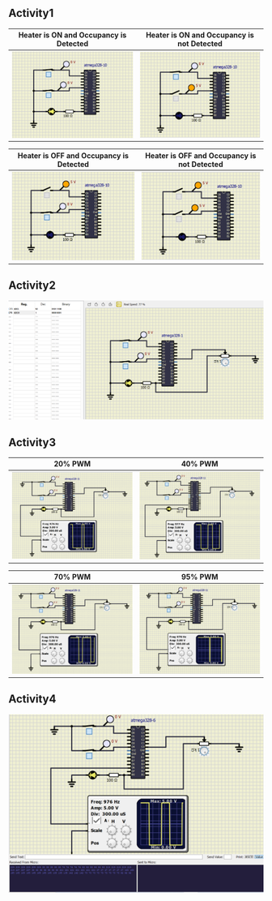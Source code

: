## Activity1

|Heater is ON and Occupancy is Detected|Heater is ON and Occupancy is not Detected|
|:--:|:--:|
|![ON](https://github.com/Prapti312/Emb_C_Project/blob/main/simulation/HeaterON-Occupacy%20(2).png)|![OFF](https://github.com/Prapti312/Emb_C_Project/blob/main/simulation/HeaterON-NoOccupancy%20(2).png)|

|Heater is OFF and Occupancy is Detected|Heater is OFF and Occupancy is not Detected|
|:--:|:--:|
|![OFF](https://github.com/Prapti312/Emb_C_Project/blob/main/simulation/HeaterOFF-Occupancy%20(2).png)|![OFF](https://github.com/Prapti312/Emb_C_Project/blob/main/simulation/OFF.png)|

## Activity2
![Activity2](https://github.com/Prapti312/Emb_C_Project/blob/main/simulation/activity2%20(2).png)

## Activity3

|20% PWM|40% PWM|
|:--:|:--:|
|![20_PWM](https://github.com/Prapti312/Emb_C_Project/blob/main/simulation/20_PWM%20(2).png)|![40_PWM](https://github.com/Prapti312/Emb_C_Project/blob/main/simulation/40_PWM%20(2).png)|

|70% PWM|95% PWM|
|:--:|:--:|
|![70_PWM](https://github.com/Prapti312/Emb_C_Project/blob/main/simulation/70_PWM%20(2).png)|![95_PWM](https://github.com/Prapti312/Emb_C_Project/blob/main/simulation/95_PWM%20(2).png)|

## Activity4
![Activity4](https://github.com/Prapti312/Emb_C_Project/blob/main/simulation/Activity4.png)
